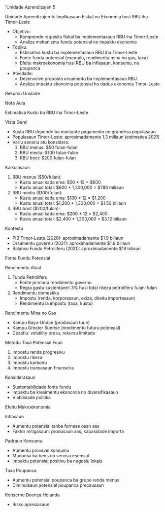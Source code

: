 'Unidade Aprendizajen 5

Unidade Aprendizajen 5: Implikasaun Fiskal no Ekonomia husi RBU iha Timor-Leste
- Objetivu:
  * Komprende requisitu fiskal ba implementasaun RBU iha Timor-Leste
  * Analiza mekanizmu fundu potensial no impaktu ekonomia
- Topiku:
  * Estimativa kustu ba implementasaun RBU iha Timor-Leste
  * Fonte fundu potensial (exemplu, rendimentu mina no gas, taxa)
  * Efeitu makroekonomia husi RBU ba inflasaun, konsumu, no poupanca
- Atividade:
  * Dezenvolve proposta orsamentu ba implementasaun RBU
  * Analiza impaktu ekonomia potensial ho dadus ekonomia Timor-Leste

Rekursu Unidade

Nota Aula

Estimativa Kustu ba RBU iha Timor-Leste

Vista Geral
- Kustu RBU depende ba montante pagamento no grandesa populasaun
- Populasaun Timor-Leste: aproximadamente 1.3 miliaun (estimativa 2021)
- Variu senariu atu konsidera:
  1. RBU menus: $50 fulan-fulan
  2. RBU mediu: $100 fulan-fulan
  3. RBU boot: $200 fulan-fulan

Kalkulasaun
1. RBU menus ($50/fulan):
   - Kustu anual kada ema: $50 * 12 = $600
   - Kustu anual total: $600 * 1,300,000 = $780 miliaun
2. RBU mediu ($100/fulan):
   - Kustu anual kada ema: $100 * 12 = $1,200
   - Kustu anual total: $1,200 * 1,300,000 = $1.56 biliaun
3. RBU boot ($200/fulan):
   - Kustu anual kada ema: $200 * 12 = $2,400
   - Kustu anual total: $2,400 * 1,300,000 = $3.12 biliaun

Kontestu
- PIB Timor-Leste (2020): aproximadamente $1.9 biliaun
- Orsamentu governu (2021): aproximadamente $1.9 biliaun
- Balansu Fundu Petroliferu (2021): aproximadamente $19 biliaun

Fonte Fundu Potensial

Rendimentu Atual
1. Fundu Petroliferu
   - Fonte primariu rendimentu governu
   - Regra gastu sustentavel: 3% husi total rikeza petroliferu fulan-fulan
2. Rendimentu domestiku
   - Impostu (renda, korporasaun, exiza, direitu importasaun)
   - Rendimentu la impostu (taxa, kustu)

Rendimentu Mina no Gas
- Kampu Bayu-Undan (produsaun tuun)
- Kampu Greater Sunrise (rendimentu futuru potensial)
- Dezafiu: volatility presu, rekursu limitadu

Metodu Taxa Potensial Foun
1. Impostu renda progresivu
2. Impostu rikeza
3. Impostu karbonu
4. Impostu transasaun finanseira

Konsiderasaun
- Sustentabilidade fonte fundu
- Impaktu ba kresimentu ekonomia no diversifikasaun
- Viabilidade politika

Efeitu Makroekonomia

Inflasaun
- Aumentu potensial tanba fornese osan aas
- Faktor mitigasaun: produsaun aas, kapasidade importa

Padraun Konsumu
- Aumentu provavel konsumu
- Mudansa ba bens no servisu esensial
- Impaktu potensial positivu ba negosiu lokais

Taxa Poupanca
- Aumentu potensial poupanca ba grupo renda menus
- Diminuisaun potensial poupanca precausaun

Konsernu Doença Holanda
- Risku apresiasaun